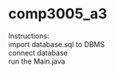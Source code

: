 # comp3005_a3
Instructions: <br /> 
import database.sql to DBMS <br /> 
connect database <br /> 
run the Main.java <br /> 
